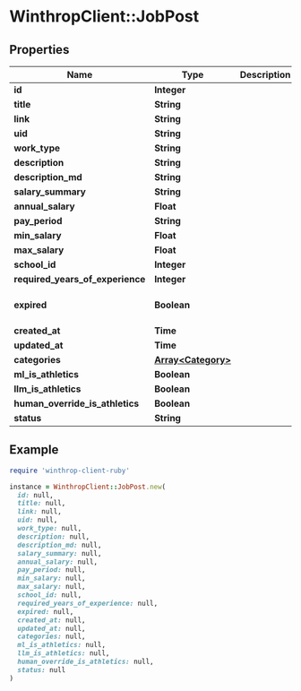 # WinthropClient::JobPost

## Properties

| Name | Type | Description | Notes |
| ---- | ---- | ----------- | ----- |
| **id** | **Integer** |  | [optional] |
| **title** | **String** |  | [optional] |
| **link** | **String** |  | [optional] |
| **uid** | **String** |  |  |
| **work_type** | **String** |  | [optional] |
| **description** | **String** |  |  |
| **description_md** | **String** |  | [optional] |
| **salary_summary** | **String** |  | [optional] |
| **annual_salary** | **Float** |  | [optional] |
| **pay_period** | **String** |  | [optional] |
| **min_salary** | **Float** |  | [optional] |
| **max_salary** | **Float** |  | [optional] |
| **school_id** | **Integer** |  |  |
| **required_years_of_experience** | **Integer** |  | [optional] |
| **expired** | **Boolean** |  | [optional][default to false] |
| **created_at** | **Time** |  | [optional] |
| **updated_at** | **Time** |  | [optional] |
| **categories** | [**Array&lt;Category&gt;**](Category.md) |  | [optional] |
| **ml_is_athletics** | **Boolean** |  | [optional] |
| **llm_is_athletics** | **Boolean** |  | [optional] |
| **human_override_is_athletics** | **Boolean** |  | [optional] |
| **status** | **String** |  | [optional] |

## Example

```ruby
require 'winthrop-client-ruby'

instance = WinthropClient::JobPost.new(
  id: null,
  title: null,
  link: null,
  uid: null,
  work_type: null,
  description: null,
  description_md: null,
  salary_summary: null,
  annual_salary: null,
  pay_period: null,
  min_salary: null,
  max_salary: null,
  school_id: null,
  required_years_of_experience: null,
  expired: null,
  created_at: null,
  updated_at: null,
  categories: null,
  ml_is_athletics: null,
  llm_is_athletics: null,
  human_override_is_athletics: null,
  status: null
)
```

